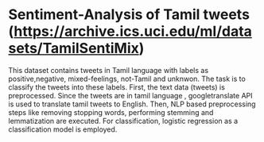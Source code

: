 # Sentiment-Analysis of Tamil tweets (https://archive.ics.uci.edu/ml/datasets/TamilSentiMix)  
This dataset contains tweets in Tamil language with labels as positive,negative, mixed-feelings, not-Tamil and unknwon. The task is to  classify the tweets into these labels. First, the text data (tweets) is preprocessed. Since the tweets are in tamil language , googletranslate API is used to translate tamil tweets to English. Then, NLP based preprocessing steps like removing stopping words, performing stemming and lemmatization are executed. For classification, logistic regression as a classification model is employed. 


